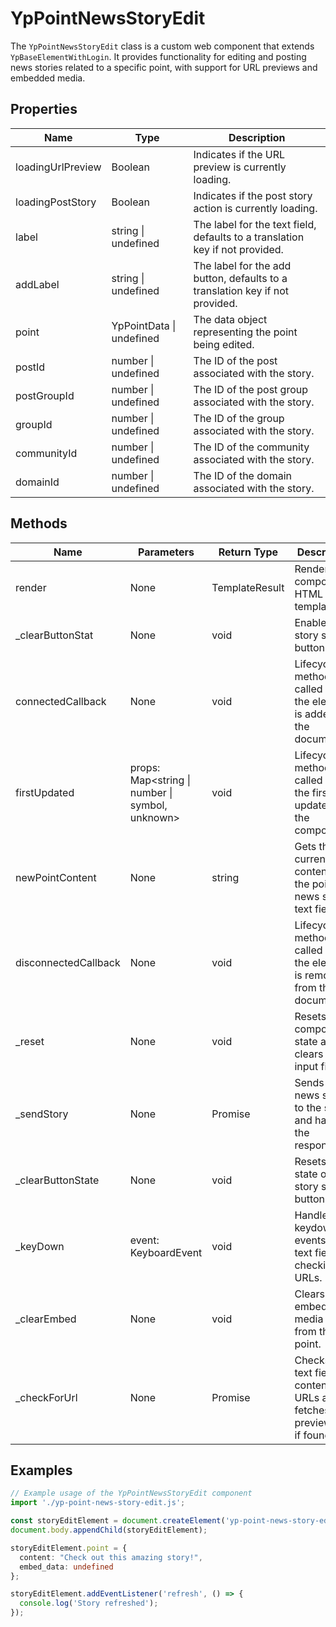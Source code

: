 # YpPointNewsStoryEdit

The `YpPointNewsStoryEdit` class is a custom web component that extends `YpBaseElementWithLogin`. It provides functionality for editing and posting news stories related to a specific point, with support for URL previews and embedded media.

## Properties

| Name             | Type                  | Description                                                                 |
|------------------|-----------------------|-----------------------------------------------------------------------------|
| loadingUrlPreview| Boolean               | Indicates if the URL preview is currently loading.                          |
| loadingPostStory | Boolean               | Indicates if the post story action is currently loading.                    |
| label            | string \| undefined   | The label for the text field, defaults to a translation key if not provided.|
| addLabel         | string \| undefined   | The label for the add button, defaults to a translation key if not provided.|
| point            | YpPointData \| undefined | The data object representing the point being edited.                        |
| postId           | number \| undefined   | The ID of the post associated with the story.                               |
| postGroupId      | number \| undefined   | The ID of the post group associated with the story.                         |
| groupId          | number \| undefined   | The ID of the group associated with the story.                              |
| communityId      | number \| undefined   | The ID of the community associated with the story.                          |
| domainId         | number \| undefined   | The ID of the domain associated with the story.                             |

## Methods

| Name               | Parameters                          | Return Type | Description                                                                 |
|--------------------|-------------------------------------|-------------|-----------------------------------------------------------------------------|
| render             | None                                | TemplateResult | Renders the component's HTML template.                                      |
| _clearButtonStat   | None                                | void        | Enables the story submit button.                                            |
| connectedCallback  | None                                | void        | Lifecycle method called when the element is added to the document.          |
| firstUpdated       | props: Map<string \| number \| symbol, unknown> | void | Lifecycle method called after the first update of the component.            |
| newPointContent    | None                                | string      | Gets the current content of the point news story text field.                |
| disconnectedCallback | None                              | void        | Lifecycle method called when the element is removed from the document.      |
| _reset             | None                                | void        | Resets the component's state and clears the input fields.                   |
| _sendStory         | None                                | Promise<void> | Sends the news story to the server and handles the response.                |
| _clearButtonState  | None                                | void        | Resets the state of the story submit button.                                |
| _keyDown           | event: KeyboardEvent                | void        | Handles keydown events in the text field, checking for URLs.                |
| _clearEmbed        | None                                | void        | Clears the embedded media data from the point.                              |
| _checkForUrl       | None                                | Promise<void> | Checks the text field content for URLs and fetches preview data if found.   |

## Examples

```typescript
// Example usage of the YpPointNewsStoryEdit component
import './yp-point-news-story-edit.js';

const storyEditElement = document.createElement('yp-point-news-story-edit');
document.body.appendChild(storyEditElement);

storyEditElement.point = {
  content: "Check out this amazing story!",
  embed_data: undefined
};

storyEditElement.addEventListener('refresh', () => {
  console.log('Story refreshed');
});
```